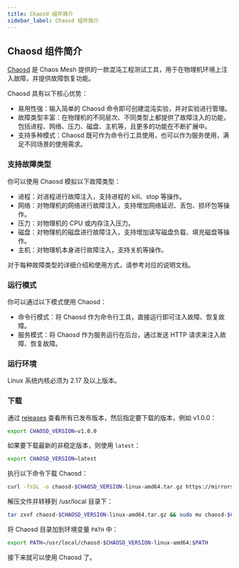 ```yaml
---
title: Chaosd 组件简介
sidebar_label: Chaosd 组件简介
---
```


## Chaosd 组件简介

[Chaosd](https://github.com/chaos-mesh/chaosd) 是 Chaos Mesh 提供的一款混沌工程测试工具，用于在物理机环境上注入故障，并提供故障恢复功能。

Chaosd 具有以下核心优势：

- 易用性强：输入简单的 Chaosd 命令即可创建混沌实验，并对实验进行管理。
- 故障类型丰富：在物理机的不同层次、不同类型上都提供了故障注入的功能，包括进程、网络、压力、磁盘、主机等，且更多的功能在不断扩展中。
- 支持多种模式：Chaosd 既可作为命令行工具使用，也可以作为服务使用，满足不同场景的使用需求。

### 支持故障类型

你可以使用 Chaosd 模拟以下故障类型：

- 进程：对进程进行故障注入，支持进程的 kill、stop 等操作。
- 网络：对物理机的网络进行故障注入，支持增加网络延迟、丢包、损坏包等操作。
- 压力：对物理机的 CPU 或内存注入压力。
- 磁盘：对物理机的磁盘进行故障注入，支持增加读写磁盘负载、填充磁盘等操作。
- 主机：对物理机本身进行故障注入，支持关机等操作。

对于每种故障类型的详细介绍和使用方式，请参考对应的说明文档。

### 运行模式

你可以通过以下模式使用 Chaosd：

- 命令行模式：将 Chaosd 作为命令行工具，直接运行即可注入故障、恢复故障。
- 服务模式：将 Chaosd 作为服务运行在后台，通过发送 HTTP 请求来注入故障、恢复故障。

### 运行环境

Linux 系统内核必须为 2.17 及以上版本。

### 下载

通过 [releases](https://github.com/chaos-mesh/chaosd/releases) 查看所有已发布版本，然后指定要下载的版本，例如 v1.0.0：

```bash
export CHAOSD_VERSION=v1.0.0
```

如果要下载最新的非稳定版本，则使用 `latest`：

```bash
export CHAOSD_VERSION=latest
```

执行以下命令下载 Chaosd：

```bash
curl -fsSL -o chaosd-$CHAOSD_VERSION-linux-amd64.tar.gz https://mirrors.chaos-mesh.org/chaosd-$CHAOSD_VERSION-linux-amd64.tar.gz
```

解压文件并转移到 /usr/local 目录下：

```bash
tar zxvf chaosd-$CHAOSD_VERSION-linux-amd64.tar.gz && sudo mv chaosd-$CHAOSD_VERSION-linux-amd64 /usr/local/
```

将 Chaosd 目录加到环境变量 `PATH` 中：

```bash
export PATH=/usr/local/chaosd-$CHAOSD_VERSION-linux-amd64:$PATH
```

接下来就可以使用 Chaosd 了。
